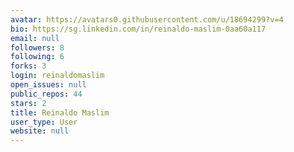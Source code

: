 ```yaml
---
avatar: https://avatars0.githubusercontent.com/u/18694299?v=4
bio: https://sg.linkedin.com/in/reinaldo-maslim-0aa60a117
email: null
followers: 8
following: 6
forks: 3
login: reinaldomaslim
open_issues: null
public_repos: 44
stars: 2
title: Reinaldo Maslim
user_type: User
website: null
---
```

